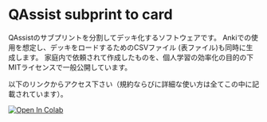 # QAssist subprint to card

QAssistのサブプリントを分割してデッキ化するソフトウェアです。
Ankiでの使用を想定し、デッキをロードするためのCSVファイル (表ファイル)も同時に生成します。
家庭内で依頼されて作成したものを、個人学習の効率化の目的の下MITライセンスで一般公開しています。

以下のリンクからアクセス下さい（規約ならびに詳細な使い方は全てこの中に記載されています）。

[![Open In Colab](https://colab.research.google.com/assets/colab-badge.svg)](http://colab.research.google.com/github/katsuma-inoue-42/qassist_to_card/blob/master/qassist_to_card.ipynb)
